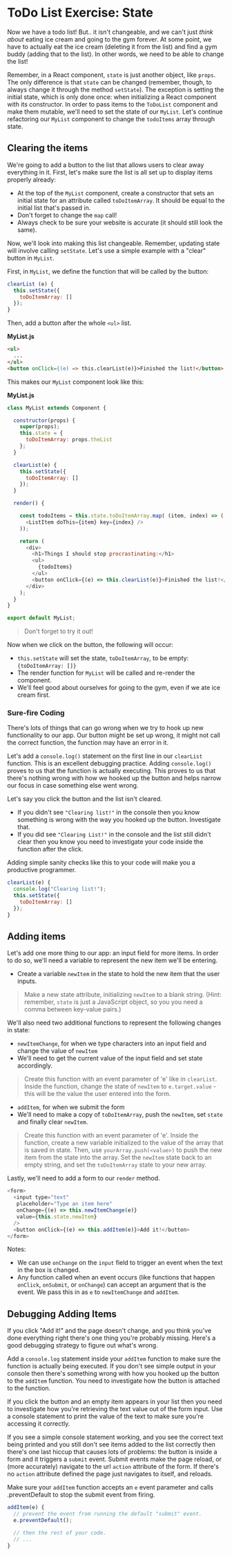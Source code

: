 # ToDo List Exercise: State

Now we have a todo list! But.. it isn't changeable, and we can't just _think about_ eating ice cream and going to the gym forever. At some point, we have to actually eat the ice cream (deleting it from the list) and find a gym buddy (adding that to the list). In other words, we need to be able to change the list!

Remember, in a React component, `state` is just another object, like `props`. The only difference is that `state` can be changed (remember, though, to always change it through the method `setState`). The exception is setting the initial state, which is only done once: when initializing a React component with its constructor. In order to pass items to the `ToDoList` component and make them mutable, we'll need to set the state of our `MyList`. Let's continue refactoring our `MyList` component to change the `todoItems` array through state.

## Clearing the items
We're going to add a button to the list that allows users to clear away
everything in it. First, let's make sure the list is all set up to display
items properly already:

* At the top of the `MyList` component, create a constructor that sets an initial state for an attribute called `toDoItemArray`. It should be equal to the initial list that's passed in.
* Don't forget to change the `map` call!
* Always check to be sure your website is accurate (it should still look the same).

Now, we'll look into making this list changeable. Remember, updating state will involve calling `setState`. Let's use a simple example with a "clear" button in `MyList`.


First, in `MyList`, we define the function that will be called by the button:

```js
clearList (e) {
  this.setState({
    toDoItemArray: []
  });
}
```

Then, add a button after the whole `<ul>` list.

**MyList.js**
```html
<ul>
  ...
</ul>
<button onClick={(e) => this.clearList(e)}>Finished the list!</button>
```

This makes our `MyList` component look like this:

**MyList.js**
```js
class MyList extends Component {

  constructor(props) {
    super(props);
    this.state = {
      toDoItemArray: props.theList
    };
  }

  clearList(e) {
    this.setState({
      toDoItemArray: []
    });
  }

  render() {

    const todoItems = this.state.toDoItemArray.map( (item, index) => (
      <ListItem doThis={item} key={index} />
    ));

    return (
      <div>
        <h1>Things I should stop procrastinating:</h1>
        <ul>
          {todoItems}
        </ul>
        <button onClick={(e) => this.clearList(e)}>Finished the list!</button>
      </div>
    );
  }
}

export default MyList;
```

> Don't forget to try it out!

Now when we click on the button, the following will occur:
* `this.setState` will set the state, `toDoItemArray`, to be empty: `{toDoItemArray: []}`
* The render function for `MyList` will be called and re-render the component.
* We'll feel good about ourselves for going to the gym, even if we ate ice cream first.


 ### Sure-fire Coding
 There's lots of things that can go wrong when we try to hook up
 new functionality to our app. Our button might be set up wrong, it might not
 call the correct function, the function may have an error in it.

 Let's add a `console.log()` statement on the first line in our `clearList`
 function. This is an excellent debugging practice. Adding `console.log()` proves
 to us that the function is actually executing. This proves to us that there's
 nothing wrong with how we hooked up the button and helps narrow our focus in
 case something else went wrong.

 Let's say you click the button and the list isn't cleared.
 * If you didn't see `"Clearing list!"` in the console then you know something is
   wrong with the way you hooked up the button. Investigate that.
 * If you did see `"Clearing List!"` in the console and the list still didn't
   clear then you know you need to investigate your code inside the function
   after the click.

 Adding simple sanity checks like this to your code will make you a productive
 programmer.

 ```js
 clearList(e) {
   console.log("Clearing list!");
   this.setState({
     toDoItemArray: []
   });
 }
 ```

## Adding items

Let's add one more thing to our app: an input field for more items. In order to do so, we'll need a variable to represent the new item we'll be entering.

* Create a variable `newItem` in the state to hold the new item that the user inputs.

> Make a new state attribute, initializing `newItem` to a blank string. (Hint: remember, `state` is just a JavaScript object, so you you need a comma between key-value pairs.)

We'll also need two additional functions to represent the following changes in state:

* `newItemChange`, for when we type characters into an input field and change the value of `newItem`  
 * We'll need to get the current value of the input field and set state accordingly.
 > Create this function with an event parameter of 'e' like in `clearList`. Inside the function, change the state of `newItem` to `e.target.value` - this will be the value the user entered into the form.

* `addItem`, for when we submit the form
 * We'll need to make a copy of `toDoItemArray`, push the `newItem`, set `state` and finally clear `newItem`.
 > Create this function with an event parameter of 'e'. Inside the function, create a new variable initialized to the value of the array that is saved in state. Then, use `yourArray.push(<value>)` to push the new item from the state into the array. Set the `newItem` state back to an empty string, and set the `toDoItemArray` state to your new array.


Lastly, we'll need to add a form to our `render` method.

```js
<form>
  <input type="text"
   placeholder="Type an item here"
   onChange={(e) => this.newItemChange(e)}
   value={this.state.newItem}
  />
  <button onClick={(e) => this.addItem(e)}>Add it!</button>
</form>
```

Notes:
 * We can use `onChange` on the `input` field to trigger an event when the text in the box is changed.  
 * Any function called when an event occurs (like functions that happen `onClick`, `onSubmit`, or `onChange`) can accept an argument that is the event. We pass this in as `e` to `newItemChange` and `addItem`.

## Debugging Adding Items
If you click "Add it!" and the page doesn't change, and you think you've done
everything right there's one thing you're probably missing. Here's a good
debugging strategy to figure out what's wrong.

Add a `console.log` statement inside your `addItem` function to make sure the
function is actually being executed. If you don't see simple output in your
console then there's something wrong with how you hooked up the button to the
`addItem` function. You need to investigate how the button is attached to the
function.

If you click the button and an empty item appears in your list then you need
to investigate how you're retrieving the text value out of the form input.
Use a console statement to print the value of the text to make sure you're
accessing it correctly.

If you see a simple console statement working, and you see the correct text
being printed and you still don't see items added to the list correctly then
there's one last hiccup that causes lots of problems: the button is inside a
form and it triggers a `submit` event. Submit events make the page reload, or
(more accurately) navigate to the url `action` attribute of the form. If there's
no `action` attribute defined the page just navigates to itself, and reloads.

Make sure your `addItem` function accepts an `e` event parameter and calls
.preventDefault to stop the submit event from firing.

```js
addItem(e) {
  // prevent the event from running the default "submit" event.
  e.preventDefault();

  // then the rest of your code.
  // ...
}
```
